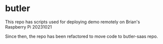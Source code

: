 # butler
This repo has scripts used for deploying demo remotely on Brian's Raspberry Pi 20231021

Since then, the repo has been refactored to move code to butler-saas repo.
